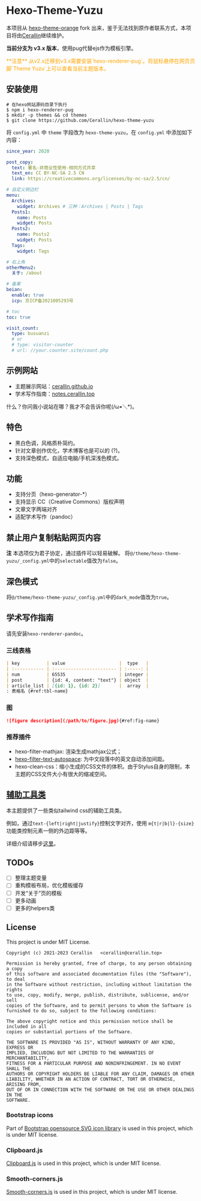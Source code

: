 # Hexo-Theme-Yuzu
本项目从 [hexo-theme-orange](https://github.com/Orange-way/hexo-theme-orange) fork 出来，鉴于无法找到原作者联系方式，本项目将由[Cerallin](https://github.com/Cerallin)继续维护。

**当前分支为 v3.x 版本**，使用pug代替ejs作为模板引擎。

<div style="color: orange">
  **注意** 从v2.x迁移到v3.x需要安装`hexo-renderer-pug`。将鼠标悬停在网页页脚`Theme Yuzu`上可以查看当前主题版本。
</div>

## 安装使用

```shell
# 在hexo网站源码目录下执行
$ npm i hexo-renderer-pug
$ mkdir -p themes && cd themes
$ git clone https://github.com/Cerallin/hexo-theme-yuzu
```

将 `config.yml` 中 `theme` 字段改为 `hexo-theme-yuzu`，在 `config.yml` 中添加如下内容：

```yml
since_year: 2020

post_copy:
  text: 署名-非商业性使用-相同方式共享
  text_en: CC BY-NC-SA 2.5 CN
  link: https://creativecommons.org/licenses/by-nc-sa/2.5/cn/

# 自定义侧边栏
menu:
  Archives:
    widget: Archives # 三种：Archives | Posts | Tags
  Posts1:
    name: Posts
    widget: Posts
  Posts2:
    name: Posts2
    widget: Posts
  Tags:
    widget: Tags

# 右上角
otherMenu2:
  关于: /about

# 备案
beian:
  enable: true
  icp: 京ICP备2021005293号

# toc
toc: true

visit_count:
  type: busuanzi
  # or
  # type: visitor-counter
  # url: //your.counter.site/count.php
```

## 示例网站

- 主题展示网站：[cerallin.github.io](https://cerallin.github.io)
- 学术写作指南：[notes.cerallin.top](https://notes.cerallin.top/2021/12/12/%E5%A6%82%E4%BD%95%E9%85%8D%E7%BD%AE%E4%B8%80%E4%B8%AA%E5%AD%A6%E6%9C%AF%E5%86%99%E4%BD%9C%E5%8D%9A%E5%AE%A2/)

什么？你问我小说站在哪？我才不会告诉你呢(/ω•＼*)。

## 特色
- 黑白色调，风格质朴简约。
- 针对文章创作优化，学术博客也是可以的 (?)。
- 支持深色模式，自适应电脑/手机深浅色模式。

## 功能
- 支持分页（hexo-generator-*）
- 支持显示 CC（Creative Commons）版权声明
- 文章文字两端对齐
- 适配学术写作（pandoc）

## 禁止用户复制粘贴网页内容

**注** 本选项仅为君子协定，通过插件可以轻易破解。
将`@/theme/hexo-theme-yuzu/_config.yml`中的`selectable`值改为`false`。

## 深色模式

将`@/theme/hexo-theme-yuzu/_config.yml`中的`dark_mode`值改为`true`。

## 学术写作指南

请先安装`hexo-renderer-pandoc`。

### 三线表格

```md
| key          | value                    |  type   |
| :----------- | :----------------------- | :-----: |
| num          | 65535                    | integer |
| post         | {id: 4, content: "text"} | object  |
| article_list | [{id: 1}, {id: 2}]       |  array  |
: 表格名 {#ref:tbl-name}
```

### 图

```md
![figure description](/path/to/figure.jpg){#ref:fig-name}
```

### 推荐插件

- hexo-filter-mathjax: 渲染生成mathjax公式；
- [hexo-filter-text-autospace](https://github.com/cerallin/hexo-filter-text-autospace): 为中文段落中的英文自动添加间距。
- hexo-clean-css：缩小生成的CSS文件的体积。由于Stylus自身的限制，本主题的CSS文件大小有很大的缩减空间。

## [辅助工具类](./docs/helpers.md)

本主题提供了一些类似tailwind css的辅助工具类。

例如，通过`text-{left|right|justify}`控制文字对齐，使用 `m{t|r|b|l}-{size}` 功能类控制元素一侧的外边距等等。

详细介绍请移步[这里](./docs/helpers.md)。

## TODOs

- [ ] 整理主题变量
- [ ] 重构模板布局，优化模板缓存
- [ ] 开发“关于”页的模板
- [ ] 更多动画
- [ ] 更多的helpers类

## License

This project is under MIT License.

    Copyright (c) 2021-2023 Cerallin   <cerallin@cerallin.top>

    Permission is hereby granted, free of charge, to any person obtaining a copy
    of this software and associated documentation files (the "Software"), to deal
    in the Software without restriction, including without limitation the rights
    to use, copy, modify, merge, publish, distribute, sublicense, and/or sell
    copies of the Software, and to permit persons to whom the Software is
    furnished to do so, subject to the following conditions:

    The above copyright notice and this permission notice shall be included in all
    copies or substantial portions of the Software.

    THE SOFTWARE IS PROVIDED "AS IS", WITHOUT WARRANTY OF ANY KIND, EXPRESS OR
    IMPLIED, INCLUDING BUT NOT LIMITED TO THE WARRANTIES OF MERCHANTABILITY,
    FITNESS FOR A PARTICULAR PURPOSE AND NONINFRINGEMENT. IN NO EVENT SHALL THE
    AUTHORS OR COPYRIGHT HOLDERS BE LIABLE FOR ANY CLAIM, DAMAGES OR OTHER
    LIABILITY, WHETHER IN AN ACTION OF CONTRACT, TORT OR OTHERWISE, ARISING FROM,
    OUT OF OR IN CONNECTION WITH THE SOFTWARE OR THE USE OR OTHER DEALINGS IN THE
    SOFTWARE.

### Bootstrap icons

Part of [Bootstrap opensource SVG icon library](https://github.com/twbs/icons) is used in this project, which is under MIT license.

### Clipboard.js

[Clipboard.js](https://github.com/zenorocha/clipboard.js) is used in this project, which is under MIT license.

### Smooth-corners.js

[Smooth-corners.js](https://github.com/wopian/smooth-corners) is used in this project, which is under MIT license.
